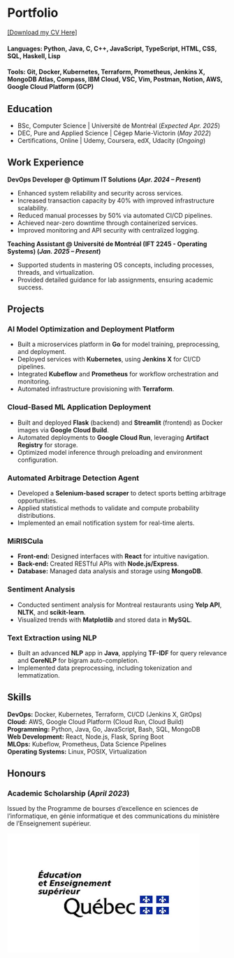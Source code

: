 # Portfolio

<a href="{{ site.cv_url }}" download="CV_Shayan_Hollet.pdf">[Download my CV Here]</a>

#### Languages: Python, Java, C, C++, JavaScript, TypeScript, HTML, CSS, SQL, Haskell, Lisp

#### Tools: Git, Docker, Kubernetes, Terraform, Prometheus, Jenkins X, MongoDB Atlas, Compass, IBM Cloud, VSC, Vim, Postman, Notion, AWS, Google Cloud Platform (GCP)

## Education
- BSc, Computer Science | Université de Montréal (_Expected Apr. 2025_)
- DEC, Pure and Applied Science | Cégep Marie-Victorin (_May 2022_)
- Certifications, Online | Udemy, Coursera, edX, Udacity (_Ongoing_)

## Work Experience
**DevOps Developer @ Optimum IT Solutions (_Apr. 2024 – Present_)**  
- Enhanced system reliability and security across services.
- Increased transaction capacity by 40% with improved infrastructure scalability.
- Reduced manual processes by 50% via automated CI/CD pipelines.
- Achieved near-zero downtime through containerized services.
- Improved monitoring and API security with centralized logging.

**Teaching Assistant @ Université de Montréal (IFT 2245 - Operating Systems) (_Jan. 2025 – Present_)**  
- Supported students in mastering OS concepts, including processes, threads, and virtualization.
- Provided detailed guidance for lab assignments, ensuring academic success.

## Projects
### AI Model Optimization and Deployment Platform
- Built a microservices platform in **Go** for model training, preprocessing, and deployment.
- Deployed services with **Kubernetes**, using **Jenkins X** for CI/CD pipelines.
- Integrated **Kubeflow** and **Prometheus** for workflow orchestration and monitoring.
- Automated infrastructure provisioning with **Terraform**.

### Cloud-Based ML Application Deployment
- Built and deployed **Flask** (backend) and **Streamlit** (frontend) as Docker images via **Google Cloud Build**.
- Automated deployments to **Google Cloud Run**, leveraging **Artifact Registry** for storage.
- Optimized model inference through preloading and environment configuration.

### Automated Arbitrage Detection Agent
- Developed a **Selenium-based scraper** to detect sports betting arbitrage opportunities.
- Applied statistical methods to validate and compute probability distributions.
- Implemented an email notification system for real-time alerts.

### MiRISCula
- **Front-end:** Designed interfaces with **React** for intuitive navigation.
- **Back-end:** Created RESTful APIs with **Node.js/Express**.
- **Database:** Managed data analysis and storage using **MongoDB**.

### Sentiment Analysis
- Conducted sentiment analysis for Montreal restaurants using **Yelp API**, **NLTK**, and **scikit-learn**.
- Visualized trends with **Matplotlib** and stored data in **MySQL**.

### Text Extraction using NLP
- Built an advanced **NLP** app in **Java**, applying **TF-IDF** for query relevance and **CoreNLP** for bigram auto-completion.
- Implemented data preprocessing, including tokenization and lemmatization.

## Skills
**DevOps:** Docker, Kubernetes, Terraform, CI/CD (Jenkins X, GitOps)  
**Cloud:** AWS, Google Cloud Platform (Cloud Run, Cloud Build)  
**Programming:** Python, Java, Go, JavaScript, Bash, SQL, MongoDB  
**Web Development:** React, Node.js, Flask, Spring Boot  
**MLOps:** Kubeflow, Prometheus, Data Science Pipelines  
**Operating Systems:** Linux, POSIX, Virtualization  

## Honours
### Academic Scholarship (_April 2023_)  
Issued by the Programme de bourses d’excellence en sciences de l’informatique, en génie informatique et des communications du ministère de l’Enseignement supérieur.

![EESQ](/assets/img/EESQ.jpg)
